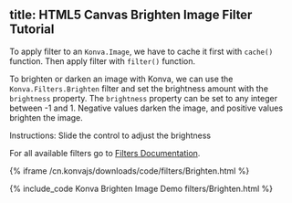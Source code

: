 title: HTML5 Canvas Brighten Image Filter Tutorial
---

To apply filter to an `Konva.Image`, we have to cache it first with `cache()`
function. Then apply filter with `filter()` function.

To brighten or darken an image with Konva, we can use the `Konva.Filters.Brighten`
filter and set the brightness amount with the `brightness` property.
The `brightness` property can be set to any integer between -1 and 1.
Negative values darken the image, and positive values brighten the image.

Instructions: Slide the control to adjust the brightness

For all available filters go to [Filters Documentation](/cn.konvajs/api/Konva.Filters.html).

{% iframe /cn.konvajs/downloads/code/filters/Brighten.html %}

{% include_code Konva Brighten Image Demo filters/Brighten.html %}